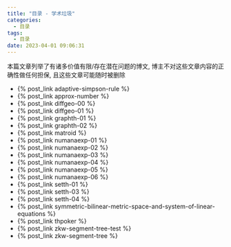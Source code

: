 ```yaml
---
title: "目录 - 学术垃圾"
categories:
  - 目录
tags:
  - 目录
date: 2023-04-01 09:06:31
---
```


本篇文章列举了有诸多价值有限/存在潜在问题的博文, 博主不对这些文章内容的正确性做任何担保, 且这些文章可能随时被删除

<!-- more -->

- {% post_link adaptive-simpson-rule %}
- {% post_link approx-number %}
- {% post_link diffgeo-00 %}
- {% post_link diffgeo-01 %}
- {% post_link graphth-01 %}
- {% post_link graphth-02 %}
- {% post_link matroid %}
- {% post_link numanaexp-01 %}
- {% post_link numanaexp-02 %}
- {% post_link numanaexp-03 %}
- {% post_link numanaexp-04 %}
- {% post_link numanaexp-05 %}
- {% post_link numanaexp-06 %}
- {% post_link setth-01 %}
- {% post_link setth-03 %}
- {% post_link setth-04 %}
- {% post_link symmetric-bilinear-metric-space-and-system-of-linear-equations %}
- {% post_link thpoker %}
- {% post_link zkw-segment-tree-test %}
- {% post_link zkw-segment-tree %}
